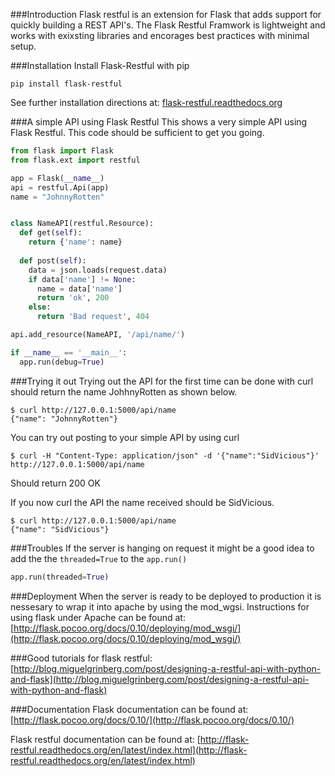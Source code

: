 ###Introduction
Flask restful is an extension for Flask that adds support for quickly building a REST API's. 
The Flask Restful Framwork is lightweight and works with exixsting libraries and encorages 
best practices with minimal setup. 

###Installation
Install Flask-Restful with pip
```
pip install flask-restful
```
See further installation directions at:
[flask-restful.readthedocs.org](http://flask-restful.readthedocs.org/en/latest/installation.html)

###A simple API using Flask Restful
This shows a very simple API using Flask Restful. This code should be sufficient to get you going.
```python
from flask import Flask
from flask.ext import restful

app = Flask(__name__)
api = restful.Api(app)
name = "JohnnyRotten"


class NameAPI(restful.Resource):
  def get(self):
    return {'name': name}
  
  def post(self):
    data = json.loads(request.data)
    if data['name'] != None:
      name = data['name']
      return 'ok', 200
    else:
      return 'Bad request', 404

api.add_resource(NameAPI, '/api/name/')

if __name__ == '__main__':
  app.run(debug=True)
```

###Trying it out
Trying out the API for the first time can be done with curl should return the name JohhnyRotten as shown below. 
```
$ curl http://127.0.0.1:5000/api/name
{"name": "JohnnyRotten"}
```

You can try out posting to your simple API by using curl
```
$ curl -H "Content-Type: application/json" -d '{"name":"SidVicious"}' http://127.0.0.1:5000/api/name
```
Should return 200 OK

If you now curl the API the name received should be SidVicious.
```
$ curl http://127.0.0.1:5000/api/name
{"name": "SidVicious"}
```

###Troubles
If the server is hanging on request it might be a good idea to add the the `threaded=True` to the `app.run()`

```python
app.run(threaded=True)
```

###Deployment
When the server is ready to be deployed to production it is nessesary to wrap it into apache by using the mod_wgsi.
Instructions for using flask under Apache can be found at:
[http://flask.pocoo.org/docs/0.10/deploying/mod_wsgi/](http://flask.pocoo.org/docs/0.10/deploying/mod_wsgi/)

###Good tutorials for flask restful:
[http://blog.miguelgrinberg.com/post/designing-a-restful-api-with-python-and-flask](http://blog.miguelgrinberg.com/post/designing-a-restful-api-with-python-and-flask)

###Documentation
Flask documentation can be found at:
[http://flask.pocoo.org/docs/0.10/](http://flask.pocoo.org/docs/0.10/)

Flask restful documentation can be found at:
[http://flask-restful.readthedocs.org/en/latest/index.html](http://flask-restful.readthedocs.org/en/latest/index.html)
